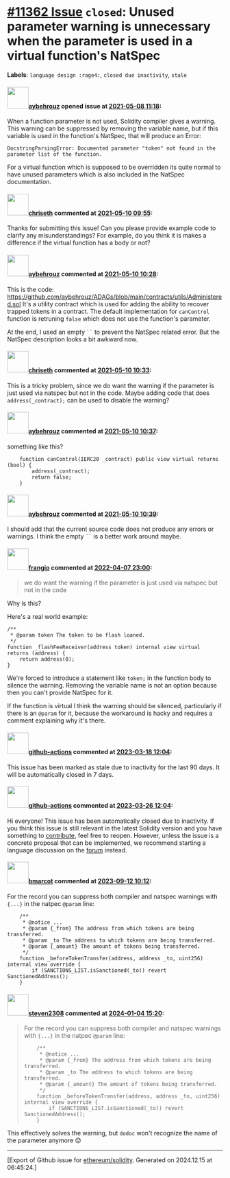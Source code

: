 # [\#11362 Issue](https://github.com/ethereum/solidity/issues/11362) `closed`: Unused parameter warning is unnecessary when the parameter is used in a virtual function's NatSpec
**Labels**: `language design :rage4:`, `closed due inactivity`, `stale`


#### <img src="https://avatars.githubusercontent.com/u/75391306?u=0b69567f702f09c4b6ee173036a39e98e51676bb&v=4" width="50">[aybehrouz](https://github.com/aybehrouz) opened issue at [2021-05-08 11:18](https://github.com/ethereum/solidity/issues/11362):

When a function parameter is not used, Solidity compiler gives a warning. This warning can be suppressed by removing the variable name, but if this variable is used in the function's NatSpec, that will produce an Error:
```
DocstringParsingError: Documented parameter "token" not found in the parameter list of the function.
```
For a virtual function which is supposed to be overridden its quite normal to have unused parameters which is also included in the NatSpec documentation.


#### <img src="https://avatars.githubusercontent.com/u/9073706?v=4" width="50">[chriseth](https://github.com/chriseth) commented at [2021-05-10 09:55](https://github.com/ethereum/solidity/issues/11362#issuecomment-836492248):

Thanks for submitting this issue! Can you please provide example code to clarify any misunderstandings? For example, do you think it is makes a difference if the virtual function has a body or not?

#### <img src="https://avatars.githubusercontent.com/u/75391306?u=0b69567f702f09c4b6ee173036a39e98e51676bb&v=4" width="50">[aybehrouz](https://github.com/aybehrouz) commented at [2021-05-10 10:28](https://github.com/ethereum/solidity/issues/11362#issuecomment-836525871):

This is the code:
https://github.com/aybehrouz/ADAGs/blob/main/contracts/utils/Administered.sol
It's a utility contract which is used for adding the ability to recover trapped tokens in a contract. The default implementation for `canControl` function is retruning `false` which does not use the function's parameter.

At the end, I used an empty  ` `` ` to prevent the NatSpec related error. But the NatSpec description looks a bit awkward now.

#### <img src="https://avatars.githubusercontent.com/u/9073706?v=4" width="50">[chriseth](https://github.com/chriseth) commented at [2021-05-10 10:33](https://github.com/ethereum/solidity/issues/11362#issuecomment-836530201):

This is a tricky problem, since we do want the warning if the parameter is just used via natspec but not in the code.
Maybe adding code that does `address(_contract);` can be used to disable the warning?

#### <img src="https://avatars.githubusercontent.com/u/75391306?u=0b69567f702f09c4b6ee173036a39e98e51676bb&v=4" width="50">[aybehrouz](https://github.com/aybehrouz) commented at [2021-05-10 10:37](https://github.com/ethereum/solidity/issues/11362#issuecomment-836534317):

something like this?
```solidity
    function canControl(IERC20 _contract) public view virtual returns (bool) {
        address(_contract);
        return false;
    }
```

#### <img src="https://avatars.githubusercontent.com/u/75391306?u=0b69567f702f09c4b6ee173036a39e98e51676bb&v=4" width="50">[aybehrouz](https://github.com/aybehrouz) commented at [2021-05-10 10:39](https://github.com/ethereum/solidity/issues/11362#issuecomment-836535724):

I should add that the current source code does not produce any errors or warnings. I think the empty ` `` ` is a better work around maybe.

#### <img src="https://avatars.githubusercontent.com/u/481465?v=4" width="50">[frangio](https://github.com/frangio) commented at [2022-04-07 23:00](https://github.com/ethereum/solidity/issues/11362#issuecomment-1092284503):

> we do want the warning if the parameter is just used via natspec but not in the code

Why is this?

Here's a real world example:

```solidity
/**
 * @param token The token to be flash loaned.
 */
function _flashFeeReceiver(address token) internal view virtual returns (address) {
    return address(0);
}
```

We're forced to introduce a statement like `token;` in the function body to silence the warning. Removing the variable name is not an option because then you can't provide NatSpec for it.

If the function is virtual I think the warning should be silenced, particularly if there is an `@param` for it, because the workaround is hacky and requires a comment explaining why it's there.

#### <img src="https://avatars.githubusercontent.com/in/15368?v=4" width="50">[github-actions](https://github.com/apps/github-actions) commented at [2023-03-18 12:04](https://github.com/ethereum/solidity/issues/11362#issuecomment-1474830231):

This issue has been marked as stale due to inactivity for the last 90 days.
It will be automatically closed in 7 days.

#### <img src="https://avatars.githubusercontent.com/in/15368?v=4" width="50">[github-actions](https://github.com/apps/github-actions) commented at [2023-03-26 12:04](https://github.com/ethereum/solidity/issues/11362#issuecomment-1484076158):

Hi everyone! This issue has been automatically closed due to inactivity.
If you think this issue is still relevant in the latest Solidity version and you have something to [contribute](https://docs.soliditylang.org/en/latest/contributing.html), feel free to reopen.
However, unless the issue is a concrete proposal that can be implemented, we recommend starting a language discussion on the [forum](https://forum.soliditylang.org) instead.

#### <img src="https://avatars.githubusercontent.com/u/1838157?u=4240305cca385e5f338b496fc727db0d8379c174&v=4" width="50">[bmarcot](https://github.com/bmarcot) commented at [2023-09-12 10:12](https://github.com/ethereum/solidity/issues/11362#issuecomment-1715419635):

For the record you can suppress both compiler and natspec warnings with `{...}` in the natpec `@param` line:

```
    /**
     * @notice ...
     * @param {_from} The address from which tokens are being transferred.
     * @param _to The address to which tokens are being transferred.
     * @param {_amount} The amount of tokens being transferred.
     */
    function _beforeTokenTransfer(address, address _to, uint256) internal view override {
        if (SANCTIONS_LIST.isSanctioned(_to)) revert SanctionedAddress();
    }
```

#### <img src="https://avatars.githubusercontent.com/u/2533142?u=53f7cd458229f2cc9326fcfbc487c455c5712198&v=4" width="50">[steven2308](https://github.com/steven2308) commented at [2024-01-04 15:20](https://github.com/ethereum/solidity/issues/11362#issuecomment-1877271000):

> For the record you can suppress both compiler and natspec warnings with `{...}` in the natpec `@param` line:
> 
> ```
>     /**
>      * @notice ...
>      * @param {_from} The address from which tokens are being transferred.
>      * @param _to The address to which tokens are being transferred.
>      * @param {_amount} The amount of tokens being transferred.
>      */
>     function _beforeTokenTransfer(address, address _to, uint256) internal view override {
>         if (SANCTIONS_LIST.isSanctioned(_to)) revert SanctionedAddress();
>     }
> ```

This effectively solves the warning, but `dodoc`  won't recognize the name of the parameter anymore :disappointed:


-------------------------------------------------------------------------------



[Export of Github issue for [ethereum/solidity](https://github.com/ethereum/solidity). Generated on 2024.12.15 at 06:45:24.]
